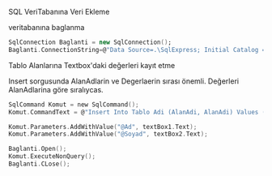 SQL VeriTabanına Veri Ekleme

veritabanına baglanma

```a
SqlConnection Baglanti = new SqlConnection();
Baglanti.ConnectionString=@"Data Source=.\SqlExpress; Initial Catalog = VeriTaban Adı; Integrated Security = True;";
```

Tablo Alanlarına Textbox'daki değerleri kayıt etme

Insert sorgusunda AlanAdlarin ve Degerlaerin sırası önemli. Değerleri AlanAdlarina göre sıralıycas.
```c
SqlCommand Komut = new SqlCommand();
Komut.CommandText = @"Insert Into Tablo Adi (AlanAdi, AlanAdi) Values (@Ad, @Soyad)";

Komut.Parameters.AddWithValue("@Ad", textBox1.Text);
Komut.Parameters.AddWithValue("@Soyad", textBox2.Text);

Baglanti.Open();
Komut.ExecuteNonQuery();
Baglanti.CLose();

```



